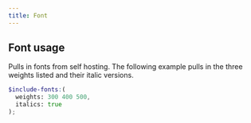 ```yaml
---
title: Font
---
```


## Font usage

Pulls in fonts from self hosting. The following example pulls in the three weights listed and their italic versions.

```scss
$include-fonts:(
  weights: 300 400 500,
  italics: true
);
```
